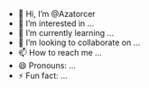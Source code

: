 - 👋 Hi, I’m @Azatorcer
- 👀 I’m interested in ...
- 🌱 I’m currently learning ...
- 💞️ I’m looking to collaborate on ...
- 📫 How to reach me ...
- 😄 Pronouns: ...
- ⚡ Fun fact: ...

<!---
Azatorcer/Azatorcer is a ✨ special ✨ repository because its `README.md` (this file) appears on your GitHub profile.
You can click the Preview link to take a look at your changes.
--->
